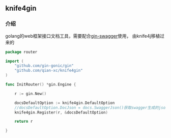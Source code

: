 ## knife4gin

### 介绍

golang的web框架接口文档工具，需要配合[gin-swagger](https://github.com/swaggo/gin-swagger)使用，
由knife4j移植过来的

```go
package router

import (
	"github.com/gin-gonic/gin"
	"github.com/qian-xc/knife4gin"
)

func InitRouter() *gin.Engine {

	r := gin.New()

	docsDefaultOption := knife4gin.DefaultOption
	//docsDefaultOption.DocJson = docs.SwaggerJson()获取swagger生成的json内容
	knife4gin.Register(r, &docsDefaultOption)

	return r

}

```
